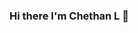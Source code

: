 ### Hi there I'm Chethan L  👋

<!--
**chethan-desig/chethan-desig** is a ✨ _special_ ✨ repository because its `README.md` (this file) appears on your GitHub profile.

Here are some ideas to get you started:

- 🔭 I’m currently working on ... Intern at DCT Academy
- 🌱 I’m currently learning ... React, Redux, Node
- 💬 Ask me about ... Javascript, React, Node
- 📫 How to reach me: ...7026401173 
-->
